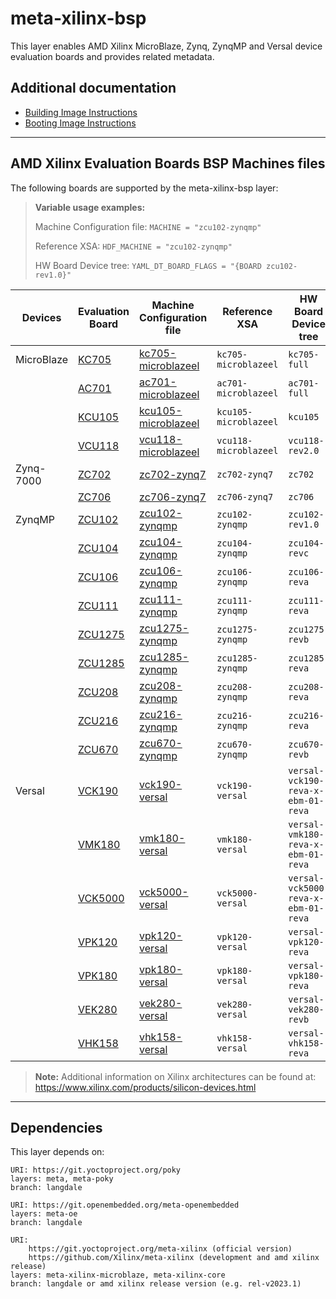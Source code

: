 # meta-xilinx-bsp

This layer enables AMD Xilinx MicroBlaze, Zynq, ZynqMP and Versal device
evaluation boards and provides related metadata.

## Additional documentation

* [Building Image Instructions](../README.building.md)
* [Booting Image Instructions](../README.booting.md)
---

## AMD Xilinx Evaluation Boards BSP Machines files

The following boards are supported by the meta-xilinx-bsp layer:

> **Variable usage examples:**
>
> Machine Configuration file: `MACHINE = "zcu102-zynqmp"`
>
> Reference XSA: `HDF_MACHINE = "zcu102-zynqmp"`
>
> HW Board Device tree: `YAML_DT_BOARD_FLAGS = "{BOARD zcu102-rev1.0}"`

| Devices    | Evaluation Board                                                              | Machine Configuration file                                   | Reference XSA         | HW Board Device tree                | QEMU tested | HW tested |
|------------|-------------------------------------------------------------------------------|--------------------------------------------------------------|-----------------------|-------------------------------------|-------------|-----------|
| MicroBlaze | [KC705](https://www.xilinx.com/products/boards-and-kits/ek-k7-kc705-g.html)   | [kc705-microblazeel](conf/machine/kc705-microblazeel.conf)   | `kc705-microblazeel`  | `kc705-full`                        | Yes         | Yes       |
|            | [AC701](https://www.xilinx.com/products/boards-and-kits/ek-a7-ac701-g.html)   | [ac701-microblazeel](conf/machine/ac701-microblazeel.conf)   | `ac701-microblazeel`  | `ac701-full`                        | Yes         | Yes       |
|            | [KCU105](https://www.xilinx.com/products/boards-and-kits/kcu105.html)         | [kcu105-microblazeel](conf/machine/kcu105-microblazeel.conf) | `kcu105-microblazeel` | `kcu105`                            | Yes         | Yes       |
|            | [VCU118](https://www.xilinx.com/products/boards-and-kits/vcu118.html)         | [vcu118-microblazeel](conf/machine/vcu118-microblazeel.conf) | `vcu118-microblazeel` | `vcu118-rev2.0`                     | Yes         | Yes       |
| Zynq-7000  | [ZC702](https://www.xilinx.com/products/boards-and-kits/ek-z7-zc702-g.html)   | [zc702-zynq7](conf/machine/zc702-zynq7.conf)                 | `zc702-zynq7`         | `zc702`                             | Yes         | Yes       |
|            | [ZC706](https://www.xilinx.com/products/boards-and-kits/ek-z7-zc706-g.html)   | [zc706-zynq7](conf/machine/zc706-zynq7.conf)                 | `zc706-zynq7`         | `zc706`                             | Yes         | Yes       |
| ZynqMP     | [ZCU102](https://www.xilinx.com/products/boards-and-kits/ek-u1-zcu102-g.html) | [zcu102-zynqmp](conf/machine/zcu102-zynqmp.conf)             | `zcu102-zynqmp`       | `zcu102-rev1.0`                     | Yes         | Yes       |
|            | [ZCU104](https://www.xilinx.com/products/boards-and-kits/zcu104.html)         | [zcu104-zynqmp](conf/machine/zcu104-zynqmp.conf)             | `zcu104-zynqmp`       | `zcu104-revc`                       | Yes         | Yes       |
|            | [ZCU106](https://www.xilinx.com/products/boards-and-kits/zcu106.html)         | [zcu106-zynqmp](conf/machine/zcu106-zynqmp.conf)             | `zcu106-zynqmp`       | `zcu106-reva`                       | Yes         | Yes       |
|            | [ZCU111](https://www.xilinx.com/products/boards-and-kits/zcu111.html)         | [zcu111-zynqmp](conf/machine/zcu111-zynqmp.conf)             | `zcu111-zynqmp`       | `zcu111-reva`                       | Yes         | Yes       |
|            | [ZCU1275](https://www.xilinx.com/products/boards-and-kits/zcu1275.html)       | [zcu1275-zynqmp](conf/machine/zcu1275-zynqmp.conf)           | `zcu1275-zynqmp`      | `zcu1275-revb`                      | Yes         | Yes       |
|            | [ZCU1285](https://www.xilinx.com/products/boards-and-kits/zcu1285.html)       | [zcu1285-zynqmp](conf/machine/zcu1285-zynqmp.conf)           | `zcu1285-zynqmp`      | `zcu1285-reva`                      | Yes         | Yes       |
|            | [ZCU208](https://www.xilinx.com/products/boards-and-kits/zcu208.html)         | [zcu208-zynqmp](conf/machine/zcu208-zynqmp.conf)             | `zcu208-zynqmp`       | `zcu208-reva`                       | Yes         | Yes       |
|            | [ZCU216](https://www.xilinx.com/products/boards-and-kits/zcu216.html)         | [zcu216-zynqmp](conf/machine/zcu216-zynqmp.conf)             | `zcu216-zynqmp`       | `zcu216-reva`                       | Yes         | Yes       |
|            | [ZCU670](https://www.xilinx.com/products/boards-and-kits/zcu670.html)         | [zcu670-zynqmp](conf/machine/zcu670-zynqmp.conf)             | `zcu670-zynqmp`       | `zcu670-revb`                       | Yes         | Yes       |
| Versal     | [VCK190](https://www.xilinx.com/products/boards-and-kits/vck190.html)         | [vck190-versal](conf/machine/vck190-versal.conf)             | `vck190-versal`       | `versal-vck190-reva-x-ebm-01-reva`  | Yes         | Yes       |
|            | [VMK180](https://www.xilinx.com/products/boards-and-kits/vmk180.html)         | [vmk180-versal](conf/machine/vmk180-versal.conf)             | `vmk180-versal`       | `versal-vmk180-reva-x-ebm-01-reva`  | Yes         | Yes       |
|            | [VCK5000](https://www.xilinx.com/products/boards-and-kits/vck5000.html)       | [vck5000-versal](conf/machine/vck5000-versal.conf)           | `vck5000-versal`      | `versal-vck5000-reva-x-ebm-01-reva` | No          | No        |
|            | [VPK120](https://www.xilinx.com/products/boards-and-kits/vpk120.html)         | [vpk120-versal](conf/machine/vpk120-versal.conf)             | `vpk120-versal`       | `versal-vpk120-reva`                | Yes         | Yes       |
|            | [VPK180](https://www.xilinx.com/products/boards-and-kits/vpk180.html)         | [vpk180-versal](conf/machine/vpk180-versal.conf)             | `vpk180-versal`       | `versal-vpk180-reva`                | Yes         | Yes       |
|            | [VEK280](https://www.xilinx.com/products/boards-and-kits/vek280.html)         | [vek280-versal](conf/machine/vek280-versal.conf)             | `vek280-versal`       | `versal-vek280-revb`                | Yes         | Yes       |
|            | [VHK158](https://www.xilinx.com/products/boards-and-kits/vhk158.html)         | [vhk158-versal](conf/machine/vhk158-versal.conf)             | `vhk158-versal`       | `versal-vhk158-reva`                | Yes         | Yes       |

> **Note:** Additional information on Xilinx architectures can be found at:
	https://www.xilinx.com/products/silicon-devices.html
---
## Dependencies

This layer depends on:

	URI: https://git.yoctoproject.org/poky
	layers: meta, meta-poky
	branch: langdale

	URI: https://git.openembedded.org/meta-openembedded
	layers: meta-oe
	branch: langdale

	URI:
        https://git.yoctoproject.org/meta-xilinx (official version)
        https://github.com/Xilinx/meta-xilinx (development and amd xilinx release)
	layers: meta-xilinx-microblaze, meta-xilinx-core
	branch: langdale or amd xilinx release version (e.g. rel-v2023.1)
